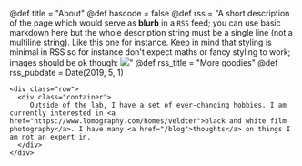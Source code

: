 @def title = "About"
@def hascode = false
@def rss = "A short description of the page which would serve as **blurb** in a `RSS` feed; you can use basic markdown here but the whole description string must be a single line (not a multiline string). Like this one for instance. Keep in mind that styling is minimal in RSS so for instance don't expect maths or fancy styling to work; images should be ok though: ![](https://upload.wikimedia.org/wikipedia/en/b/b0/Rick_and_Morty_characters.jpg)"
@def rss_title = "More goodies"
@def rss_pubdate = Date(2019, 5, 1)



~~~
<div class="row">
  <div class="container">
     Outside of the lab, I have a set of ever-changing hobbies. I am currently interested in <a href="https://www.lomography.com/homes/veldter">black and white film photography</a>. I have many <a href="/blog">thoughts</a> on things I am not an expert in.
  </div>
</div>
~~~
